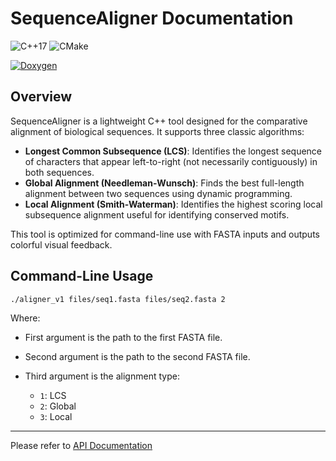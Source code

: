 # SequenceAligner Documentation

![C++17](https://img.shields.io/badge/C%2B%2B-17-blue.svg) ![CMake](https://img.shields.io/badge/CMake-≥3.10-blue.svg)

[![Doxygen](https://img.shields.io/badge/docs-Doxygen-blue)](https://bibymaths.github.io/SequenceAligner/api/index.html)

## Overview

SequenceAligner is a lightweight C++ tool designed for the comparative alignment of biological sequences. It supports three classic algorithms:

* **Longest Common Subsequence (LCS)**: Identifies the longest sequence of characters that appear left-to-right (not necessarily contiguously) in both sequences.
* **Global Alignment (Needleman-Wunsch)**: Finds the best full-length alignment between two sequences using dynamic programming.
* **Local Alignment (Smith-Waterman)**: Identifies the highest scoring local subsequence alignment useful for identifying conserved motifs.

This tool is optimized for command-line use with FASTA inputs and outputs colorful visual feedback.

## Command-Line Usage

```bash
./aligner_v1 files/seq1.fasta files/seq2.fasta 2
```

Where:

* First argument is the path to the first FASTA file.
* Second argument is the path to the second FASTA file.
* Third argument is the alignment type:

  * `1`: LCS
  * `2`: Global
  * `3`: Local

---

Please refer to [API Documentation](https://bibymaths.github.io/SequenceAligner/api/index.html)
